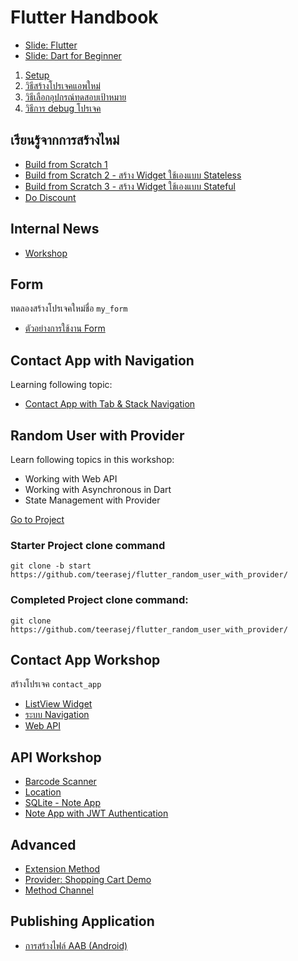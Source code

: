 
# Flutter Handbook

- [Slide: Flutter](https://www.dropbox.com/s/gcnu2vxw9h2fzzg/Flutter%20-%20Training.pdf?dl=0)
- [Slide: Dart for Beginner](https://www.dropbox.com/s/591x64sxpn42zcd/Flutter%20-%20Training%20-%20Dart%20Beginner.pdf?dl=0)

1. [Setup](setup.md)
2. [วิธีสร้างโปรเจคแอพใหม่](run-and-debug-app.md)
3. [วิธีเลือกอุปกรณ์ทดสอบเป้าหมาย](select-target-device.md)
4. [วิธีการ debug โปรเจค](debug-app.md)


## เรียนรู้จากการสร้างไหม่

- [Build from Scratch 1](scratch-1.md)
- [Build from Scratch 2 - สร้าง Widget ใช้เองแบบ Stateless](scratch-2.md)
- [Build from Scratch 3 - สร้าง Widget ใช้เองแบบ Stateful](scratch-3.md)
- [Do Discount](do-discount.md)


## Internal News

- [Workshop](internal-news/README.md)

## Form

ทดลองสร้างโปรเจคใหม่ชื่อ `my_form`

- [ตัวอย่างการใช้งาน Form](https://gist.github.com/teerasej/0fd547cb486871b4a4e5e16f0544ef49)

## Contact App with Navigation

Learning following topic:


- [Contact App with Tab & Stack Navigation](navigation-1/readme.md)

## Random User with Provider

Learn following topics in this workshop: 
- Working with Web API
- Working with Asynchronous in Dart
- State Management with Provider

[Go to Project](random_user_with_provider/README.md)

### Starter Project clone command

```
git clone -b start https://github.com/teerasej/flutter_random_user_with_provider/
```

### Completed Project clone command:

```
git clone https://github.com/teerasej/flutter_random_user_with_provider/
```


## Contact App Workshop

สร้างโปรเจค `contact_app`

- [ListView Widget](listview.md)
- [ระบบ Navigation](navigation.md)
- [Web API](web-api.md)


## API Workshop

- [Barcode Scanner ](barcode-scanner/readme.md)
- [Location](geolocation/readme.md)
- [SQLite - Note App](sqlite-note-app/readme.md)
- [Note App with JWT Authentication](web-api-auth/readme.md)

## Advanced 

- [Extension Method](extension-method/README.md)
- [Provider: Shopping Cart Demo](shopping-cart/README.md)
- [Method Channel](method-channel/README.md)

## Publishing Application 

- [การสร้างไฟล์ AAB (Android)](https://nextflow.in.th/2019/flutter-publish-aab-and-apk-file-for-android-thai/)
